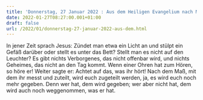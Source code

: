 ```yaml
---
title: 'Donnerstag, 27 Januar 2022 : Aus dem Heiligen Evangelium nach Markus - Mk 4,21-25.'
date: 2022-01-27T08:27:00.001+01:00
draft: false
url: /2022/01/donnerstag-27-januar-2022-aus-dem.html
---
```


In jener Zeit sprach Jesus: Zündet man etwa ein Licht an und stülpt ein Gefäß darüber oder stellt es unter das Bett? Stellt man es nicht auf den Leuchter? Es gibt nichts Verborgenes, das nicht offenbar wird, und nichts Geheimes, das nicht an den Tag kommt. Wenn einer Ohren hat zum Hören, so höre er! Weiter sagte er: Achtet auf das, was ihr hört! Nach dem Maß, mit dem ihr messt und zuteilt, wird euch zugeteilt werden, ja, es wird euch noch mehr gegeben. Denn wer hat, dem wird gegeben; wer aber nicht hat, dem wird auch noch weggenommen, was er hat.